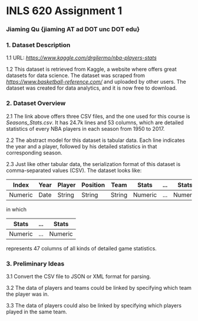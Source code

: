 # INLS 620 Assignment 1
### Jiaming Qu {jiaming AT ad DOT unc DOT edu}
### 1. Dataset Description
1.1 URL: *https://www.kaggle.com/drgilermo/nba-players-stats* 

1.2 This dataset is retrieved from Kaggle, a website where offers great datasets for data science. The dataset was scraped from *https://www.basketball-reference.com/* and uploaded by other users. The dataset was created for data analytics, and it is now free to download. 

### 2. Dataset Overview
2.1 The link above offers three CSV files, and the one used for this course is *Seasons_Stats.csv*. It has 24.7k lines and 53 columns, which are detailed statistics of every NBA players in each season from 1950 to 2017.

2.2 The abstract model for this dataset is tabular data. Each line indicates the year and a player, followed by his detailed statistics in that corresponding season. 

2.3 Just like other tabular data, the serialization format of this dataset is comma-separated values (CSV). The dataset looks like: 

| Index   | Year | Player | Position | Team   | Stats   | ...  | Stats   |
| ------- | ---- | ------ | -------- | ------ | ------- | ---- | ------- |
| Numeric | Date | String | String   | String | Numeric | ...  | Numeric |

in which

| Stats   | ...  | Stats   |
| ------- | ---- | ------- |
| Numeric | ...  | Numeric |

represents 47 columns of all kinds of detailed game statistics.

### 3. Preliminary Ideas
3.1 Convert the CSV file to JSON or XML format for parsing. 

3.2 The data of players and teams could be linked by specifying which team the player was in. 

3.3 The data of players could also be linked by specifying which players played in the same team.